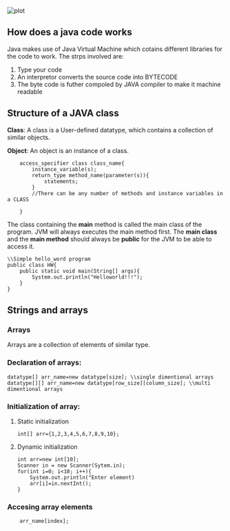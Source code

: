 ![plot](D:\Learning_Resources-\Java\1.png)

## How does a java code works

Java makes use of Java Virtual Machine which cotains different libraries for the code to work. The strps involved are:

1. Type your code
2. An interpretor converts the source code into BYTECODE
3. The byte code is futher compoled by JAVA compiler to make it machine readable

## Structure of a JAVA class

**Class**: A class is a User-defined datatype, which contains a collection of similar objects.

**Object**: An object is an instance of a class.

```
    access_specifier class class_name{
        instance_variable(s);
        return_type method_name(parameter(s)){
            statements;
        }
        //There can be any number of methods and instance variables in a CLASS

    }
```

The class containing the **main** method is called the main class of the program. JVM will always executes the main method first.
The **main class** and the **main method** should always be **public** for the JVM to be able to access it.

```
\\Simple hello_word program
public class HW{
    public static void main(String[] args){
        System.out.println("Helloworld!!!");
    }
}
```

## Strings and arrays

### Arrays

Arrays are a collection of elements of similar type.

### Declaration of arrays:

```
datatype[] arr_name=new datatype[size]; \\single dimentional arrays
datatype[][] arr_name=new datatype[row_size][column_size]; \\multi dimentional arrays
```

### Initialization of array:

1.  Static initialization
    ```
    int[] arr={1,2,3,4,5,6,7,8,9,10};
    ```
2.  Dynamic initialization
    ```
    int arr=new int[10];
    Scanner in = new Scanner(Sytem.in);
    for(int i=0; i<10; i++){
        System.out.println("Enter element)
        arr[i]=in.nextInt();
    }
    ```

### Accesing array elements

```
    arr_name[index];
```
